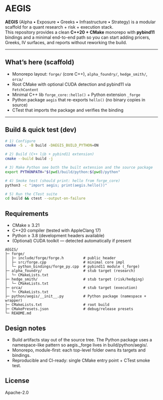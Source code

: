 # AEGIS

**AEGIS** (Alpha • Exposure • Greeks • Infrastructure • Strategy) is a modular scaffold for a quant research + risk + execution stack.  
This repository provides a clean **C++20 + CMake** monorepo with **pybind11** bindings and a minimal end-to-end path so you can start adding pricers, Greeks, IV surfaces, and reports without reworking the build.

---

## What’s here (scaffold)
- Monorepo layout: `forge/` (core C++), `alpha_foundry/`, `hedge_smith/`, `orca/`
- Root CMake with optional CUDA detection and pybind11 via `FetchContent`
- Minimal C++ lib `forge_core::hello()` + Python extension `_forge`
- Python package `aegis` that re-exports `hello()` (no binary copies in source)
- CTest that imports the package and verifies the binding

---

## Build & quick test (dev)

```bash
# 1) Configure
cmake -S . -B build -DAEGIS_BUILD_PYTHON=ON

# 2) Build (C++ lib + pybind11 extension)
cmake --build build -j

# 3) Make Python see both the built extension and the source package
export PYTHONPATH="$(pwd)/build/python:$(pwd)/python"

# 4) Smoke test (should print: hello from forge_core)
python3 -c "import aegis; print(aegis.hello())"

# 5) Run the CTest suite
cd build && ctest --output-on-failure

```

## Requirements
- CMake ≥ 3.21
- C++20 compiler (tested with AppleClang 17)
- Python ≥ 3.8 (development headers available)
- (Optional) CUDA toolkit — detected automatically if present

``` 
AEGIS/
├─ forge/
│  ├─ include/forge/forge.h         # public header
│  ├─ src/forge.cpp                 # minimal core impl
│  └─ python_bindings/forge_py.cpp  # pybind11 module (_forge)
├─ alpha_foundry/                   # stub target (research)
│  └─ CMakeLists.txt
├─ hedge_smith/                     # stub target (risk/hedging)
│  └─ CMakeLists.txt
├─ orca/                            # stub target (execution)
│  └─ CMakeLists.txt
├─ python/aegis/__init__.py         # Python package (namespace + wrapper)
├─ CMakeLists.txt                   # root build
├─ CMakePresets.json                # debug/release presets
└─ README.md

```
## Design notes
- Build artifacts stay out of the source tree.
    The Python package uses a namespace-like pattern so aegis._forge lives in build/python/aegis/.
- Monorepo, module-first: each top-level folder owns its targets and bindings.
- Reproducible and CI-ready: single CMake entry point + CTest smoke test.

## License
Apache-2.0